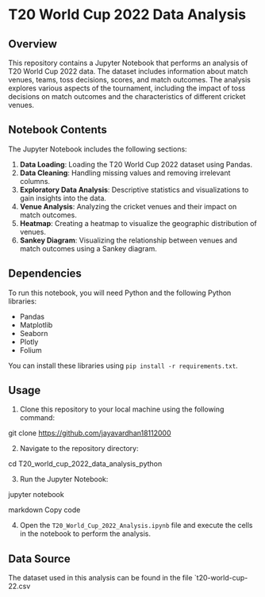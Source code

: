 # T20 World Cup 2022 Data Analysis

## Overview

This repository contains a Jupyter Notebook that performs an analysis of T20 World Cup 2022 data. The dataset includes information about match venues, teams, toss decisions, scores, and match outcomes. The analysis explores various aspects of the tournament, including the impact of toss decisions on match outcomes and the characteristics of different cricket venues.

## Notebook Contents

The Jupyter Notebook includes the following sections:

1. **Data Loading**: Loading the T20 World Cup 2022 dataset using Pandas.
2. **Data Cleaning**: Handling missing values and removing irrelevant columns.
3. **Exploratory Data Analysis**: Descriptive statistics and visualizations to gain insights into the data.
4. **Venue Analysis**: Analyzing the cricket venues and their impact on match outcomes.
5. **Heatmap**: Creating a heatmap to visualize the geographic distribution of venues.
6. **Sankey Diagram**: Visualizing the relationship between venues and match outcomes using a Sankey diagram.

## Dependencies

To run this notebook, you will need Python and the following Python libraries:

- Pandas
- Matplotlib
- Seaborn
- Plotly
- Folium

You can install these libraries using `pip install -r requirements.txt`.

## Usage

1. Clone this repository to your local machine using the following command:

git clone https://github.com/jayavardhan18112000


2. Navigate to the repository directory:

cd T20_world_cup_2022_data_analysis_python

3. Run the Jupyter Notebook:

jupyter notebook

markdown
Copy code

4. Open the `T20_World_Cup_2022_Analysis.ipynb` file and execute the cells in the notebook to perform the analysis.

## Data Source

The dataset used in this analysis can be found in the file `t20-world-cup-22.csv
